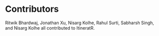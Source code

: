 # Contributors

Ritwik Bhardwaj, Jonathan Xu, Nisarg Kolhe, Rahul Surti, Sabharsh Singh, and Nisarg Kolhe all contributed to ItineratR.